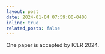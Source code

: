 ```yaml
---
layout: post
date: 2024-01-04 07:59:00-0400
inline: true
related_posts: false
---
```


One paper is accepted by ICLR 2024.

